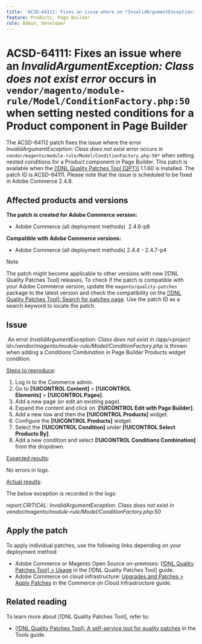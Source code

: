 ```yaml
---
title: 'ACSD-64111: Fixes an issue where an *InvalidArgumentException: Class does not exist error* occurs in `vendor/magento/module-rule/Model/ConditionFactory.php:50` when setting nested conditions for a Product component in [!DNL Page Builder]'
feature: Products, Page Builder
role: Admin, Developer
---
```

# ACSD-64111: Fixes an issue where an *InvalidArgumentException: Class does not exist error* occurs in `vendor/magento/module-rule/Model/ConditionFactory.php:50` when setting nested conditions for a Product component in Page Builder

The ACSD-64112 patch fixes the issue where the error *InvalidArgumentException: Class does not exist* error occurs in `vendor/magento/module-rule/Model/ConditionFactory.php:50*` when setting nested conditions for a Product component in Page Builder. This patch is available when the [[!DNL Quality Patches Tool (QPT)]](/help/tools/quality-patches-tool/quality-patches-tool-to-self-serve-quality-patches.md) 1.1.60 is installed. The patch ID is ACSD-64111. Please note that the issue is scheduled to be fixed in Adobe Commerce 2.4.8.

## Affected products and versions

**The patch is created for Adobe Commerce version:**

* Adobe Commerce (all deployment methods)  2.4.6-p8

**Compatible with Adobe Commerce versions:**

* Adobe Commerce (all deployment methods) 2.4.4 - 2.4.7-p4

>[!NOTE]
>
>The patch might become applicable to other versions with new [!DNL Quality Patches Tool] releases. To check if the patch is compatible with your Adobe Commerce version, update the `magento/quality-patches` package to the latest version and check the compatibility on the [[!DNL Quality Patches Tool]: Search for patches page](https://experienceleague.adobe.com/tools/commerce-quality-patches/index.html). Use the patch ID as a search keyword to locate the patch.

## Issue

 An error *InvalidArgumentException: Class does not exist in /app/<project id\>/vendor/magento/module-rule/Model/ConditionFactory.php* is thrown when adding a *Conditions Combination* in Page Builder Products widget condition.

<u>Steps to reproduce</u>:

1. Log in to the Commerce admin.
1. Go to **[!UICONTROL Content]** > **[!UICONTROL Elements]** > **[!UICONTROL Pages]**.
1. Add a new page (or edit an existing page).
1. Expand the content and click on  **[!UICONTROL Edit with Page Builder]**.
1. Add a new row and then the  **[!UICONTROL Products]** widget.
1. Configure the **[!UICONTROL Products]** widget.
1. Select the **[!UICONTROL  Condition]** under **[!UICONTROL Select Products By]**.
1. Add a new condition and select **[!UICONTROL Conditions Combination]** from the dropdown.

<u>Expected results</u>:

No errors in logs.

<u>Actual results</u>:

The below exception is recorded in the logs:

*report.CRITICAL: InvalidArgumentException: Class does not exist in vendor/magento/module-rule/Model/ConditionFactory.php:50*

## Apply the patch

To apply individual patches, use the following links depending on your deployment method:

* Adobe Commerce or Magento Open Source on-premises: [[!DNL Quality Patches Tool] > Usage](/help/tools/quality-patches-tool/usage.md) in the [!DNL Quality Patches Tool] guide.
* Adobe Commerce on cloud infrastructure: [Upgrades and Patches > Apply Patches](https://experienceleague.adobe.com/docs/commerce-cloud-service/user-guide/develop/upgrade/apply-patches.html) in the Commerce on Cloud Infrastructure guide.


## Related reading

To learn more about [!DNL Quality Patches Tool], refer to:

* [[!DNL Quality Patches Tool]: A self-service tool for quality patches](/help/tools/quality-patches-tool/quality-patches-tool-to-self-serve-quality-patches.md) in the Tools guide.
